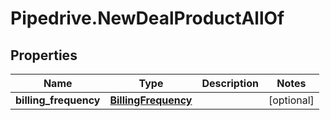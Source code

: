 # Pipedrive.NewDealProductAllOf

## Properties

Name | Type | Description | Notes
------------ | ------------- | ------------- | -------------
**billing_frequency** | [**BillingFrequency**](BillingFrequency.md) |  | [optional] 


